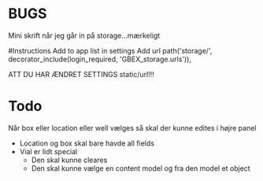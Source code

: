 # BUGS
Mini skrift når jeg går in på storage...mærkeligt

#Instructions
Add to app list in settings
Add url path('storage/', decorator_include(login_required, 'GBEX_storage.urls')),

ATT DU HAR ÆNDRET SETTINGS static/url!!!

# Todo
Når box eller location eller well vælges så skal der kunne edites i højre panel
- Location og box skal bare havde all fields
- Vial er lidt special
  - Den skal kunne cleares
  - Den skal kunne vælge en content model og fra den model et object